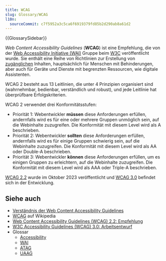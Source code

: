 ```yaml
---
title: WCAG
slug: Glossary/WCAG
l10n:
  sourceCommit: c7f5952a3c5ca6f6919379fd85b2d290ab8a61d2
---
```


{{GlossarySidebar}}

_Web Content Accessibility Guidelines_ (**WCAG**) ist eine Empfehlung, die von der [Web Accessibility Initiative (WAI)](/de/docs/Glossary/WAI) Gruppe beim [W3C](/de/docs/Glossary/W3C) veröffentlicht wurde. Sie enthält eine Reihe von Richtlinien zur Erstellung von [zugänglichen](/de/docs/Glossary/accessibility) Inhalten, hauptsächlich für Menschen mit Behinderungen, aber auch für Geräte und Dienste mit begrenzten Ressourcen, wie digitale Assistenten.

WCAG 2 besteht aus 13 Leitlinien, die unter 4 Prinzipien organisiert sind (wahrnehmbar, bedienbar, verständlich und robust), und jede Leitlinie hat überprüfbare Erfolgskriterien.

WCAG 2 verwendet drei Konformitätsstufen:

- Priorität 1: Webentwickler **müssen** diese Anforderungen erfüllen, andernfalls wird es für eine oder mehrere Gruppen unmöglich sein, auf die Webinhalte zuzugreifen. Die Konformität mit diesem Level wird als A beschrieben.
- Priorität 2: Webentwickler **sollten** diese Anforderungen erfüllen, andernfalls wird es für einige Gruppen schwierig sein, auf die Webinhalte zuzugreifen. Die Konformität mit diesem Level wird als AA oder Double-A beschrieben.
- Priorität 3: Webentwickler **können** diese Anforderungen erfüllen, um es einigen Gruppen zu erleichtern, auf die Webinhalte zuzugreifen. Die Konformität mit diesem Level wird als AAA oder Triple-A beschrieben.

[WCAG 2.2](https://www.w3.org/TR/WCAG22/) wurde im Oktober 2023 veröffentlicht und [WCAG 3.0](https://www.w3.org/TR/wcag-3.0/) befindet sich in der Entwicklung.

## Siehe auch

- [Verständnis der Web Content Accessibility Guidelines](/de/docs/Web/Accessibility/Understanding_WCAG)
- [WCAG](https://en.wikipedia.org/wiki/Web_Content_Accessibility_Guidelines) auf Wikipedia
- [Web Content Accessibility Guidelines (WCAG) 2.2: Empfehlung](https://www.w3.org/TR/WCAG22/)
- [W3C Accessibility Guidelines (WCAG) 3.0: Arbeitsentwurf](https://www.w3.org/TR/wcag-3.0/)
- Glossar
  - [Accessibility](/de/docs/Glossary/Accessibility)
  - [WAI](/de/docs/Glossary/WAI)
  - [ATAG](/de/docs/Glossary/ATAG)
  - [UAAG](/de/docs/Glossary/UAAG)
